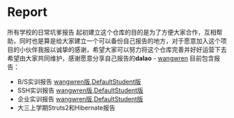 # Report
所有学校的日常坑爹报告
起初建立这个仓库的目的是为了方便大家合作，互相帮助，同时也是算是给大家建立一个可以备份自己报告的地方，对于愿意加入这个项目的小伙伴我报以诚挚的感谢，希望大家可以努力将这个仓库完善并好好运营下去
希望由大家共同维护，感谢愿意分享自己报告的**dalao** - <a href="https://github.com/wangwren">wangwren</a>
目前包含报告：
- B/S实训报告 <a href="https://github.com/ZTX97/Report/blob/master/BS%E5%AE%9E%E8%AE%AD%E6%8A%A5%E5%91%8A-%E7%BD%91%E4%B8%8A%E4%B9%A6%E5%BA%97.doc">wangwren版</a>,<a href="https://github.com/ZTX97/Report/blob/master/BS%E5%AE%9E%E8%AE%AD%E6%8A%A5%E5%91%8A%E5%91%A8%E5%A4%A9%E7%A5%A5.docx">DefaultStudent版</a>
- SSH实训报告 <a href="https://github.com/ZTX97/Report/blob/master/SSH%E5%AE%9E%E8%AE%AD%E6%8A%A5%E5%91%8A-%E7%BD%91%E4%B8%8A%E4%B9%A6%E5%BA%97.doc">wangwren版</a>,<a href="https://github.com/ZTX97/Report/blob/master/SSH%E5%AE%9E%E8%AE%AD%E6%8A%A5%E5%91%8A%E5%91%A8%E5%A4%A9%E7%A5%A5.doc">DefaultStudent版</a>
- 企业实训报告 <a href="https://github.com/ZTX97/Report/blob/master/%E4%BC%81%E4%B8%9A%E5%AE%9E%E8%AE%AD%E6%8A%A5%E5%91%8A%E7%8E%8B%E5%A8%81%E4%BA%BA.docx">wangwren版</a>,<a href="https://github.com/ZTX97/Report/blob/master/%E4%BC%81%E4%B8%9A%E5%AE%9E%E8%AE%AD%E6%8A%A5%E5%91%8A.docx">DefaultStudent版</a>
- 大三上学期Struts2和Hibernate报告
